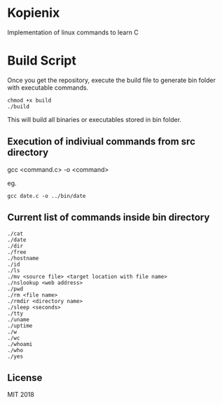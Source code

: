 # Kopienix
Implementation of linux commands to learn C


# Build Script
Once you get the repository, execute the build file to generate bin folder with executable commands.

    chmod +x build
    ./build
    
This will build all binaries or executables stored in bin folder.

## Execution of indiviual commands from src directory
gcc <command.c> -o \<command>

eg. 

    gcc date.c -o ../bin/date

## Current list of commands inside bin directory
    ./cat
    ./date
    ./dir
    ./free
    ./hostname
    ./id
    ./ls
    ./mv <source file> <target location with file name>
    ./nslookup <web address>
    ./pwd
    ./rm <file name>
    ./rmdir <directory name>
    ./sleep <seconds>
    ./tty
    ./uname
    ./uptime
    ./w
    ./wc
    ./whoami
    ./who
    ./yes    
    
## License
MIT 2018
